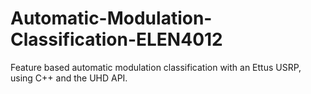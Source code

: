 # Automatic-Modulation-Classification-ELEN4012
Feature based automatic modulation classification with an Ettus USRP, using C++ and the UHD API.
